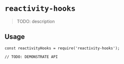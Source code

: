 # `reactivity-hooks`

> TODO: description

## Usage

```
const reactivityHooks = require('reactivity-hooks');

// TODO: DEMONSTRATE API
```
